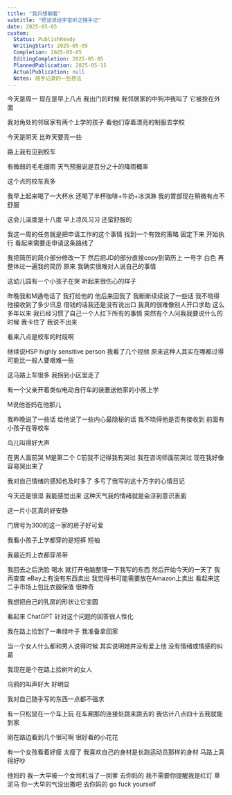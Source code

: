 ```yaml
---  
title: "我只想躺着"  
subtitle: "把话说给宇宙听之随手记"  
date: 2025-05-05  
custom:  
  Status: PublishReady  
  WritingStart: 2025-05-05  
  Completion: 2025-05-05  
  EditingCompletion: 2025-05-05  
  PlannedPublication: 2025-05-15  
  ActualPublication: null  
  Notes: 随手记录的一些想法  
---  
```


今天是周一 现在是早上八点 我出门的时候 我邻居家的中狗冲我叫了 它被拴在外面   

我对角处的邻居家有两个上学的孩子 看他们穿着漂亮的制服去学校   

今天是阴天 比昨天要亮一些  

路上我有见到校车  

有微弱的毛毛细雨 天气预报说是百分之十的降雨概率  

这个点的校车真多  

我早上起来喝了一大杯水 还喝了半杯咖啡+牛奶+冰淇淋 我的胃部现在稍微有点不舒服  

这会儿温度是十八度 早上凉风习习 还蛮舒服的   

我这一周的任务就是把申请工作的这个事情 找到一个有效的策略 固定下来 开始执行 看起来需要走申请这条路线了   

我把简历的简介部分修改一下 然后把JD的部分直接copy到简历上 一号字 白色 再整体过一遍我的简历 原来 我确实很难对人说自己的事情  

这幼儿园有一个小孩子在哭 听起来很伤心的样子  

昨晚我和M通电话了 我打给他的 他后来回我了 我断断续续说了一些话 我不晓得他接收到了多少讯息 借钱的话我还是没有说出口 我真的很难像别人开口求助 这么多年以来 我已经习惯了自己一个人扛下所有的事情 突然有个人问我我要说什么的时候 我卡住了 我说不出来   

看来八点是校车的时段啊  

继续说HSP highly sensitive person 我看了几个视频 原来这种人其实在哪都过得可能比一般人要艰难一些  

这马路上车很多 我拐到小区里走了  

有一个父亲开着类似电动自行车的装置送他家的小孩上学   

M说他爸妈在他那儿  

我昨晚说了一些话 给他说了一些内心最隐秘的话 我不晓得他是否有接收到 前面有小孩子在等校车  

鸟儿叫得好大声  

在男人面前哭 M是第二个 C前我不记得我有哭过 我在咨询师面前哭过 现在我好像容易哭出来了  

我对自己情绪的感知也及时多了 多亏了我写的这十万字的心情日记   

今天还是很湿 我能感觉出来 这种天气我的情绪就是会浮到意识表面   

这一片小区真的好安静   

门牌号为300的这一家的房子好可爱  

我看小孩子上学都穿的是短裤 短袖   

我最近的上衣都穿吊带   

我回去之后洗脸 喝水 就打开电脑整理一下我写的东西 然后开始今天的一天了 我再查查 eBay上有没有东西卖出 我觉得书可能需要放在Amazon上卖出 看起来这二手市场上包比衣服保值 很神奇  

我想把自己的乳房的形状让它变圆  

看起来 ChatGPT 针对这个问题的回答很人性化  

我在路上捡到了一串绿叶子 我准备拿回家  

当一个女人什么都和男人说得时候 其实说明她并没有爱上他 没有情绪或情感的纠葛  

我现在是个在路上捡树叶的女人  

乌鸦的叫声好大 好明显  

我对自己随手写的东西一点都不强求  

有一只松鼠在一个车上玩 在车厢那的连接处跳来跳去的 我估计八点四十五我就能到家  

刚在路边看到几个很可啊 很好看的小花花  

有一个女孩看着好瘦 太瘦了 我喜欢自己的身材是长跑运动员那样的身材 马路上真得好吵  

他妈的 我一大早被一个女司机当了一回爹 去你妈的 我不需要你提醒我是红灯 草泥马 你一大早的气没出撒吧 去你妈的 go fuck yourself   